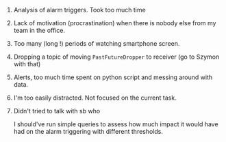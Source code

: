 1. Analysis of alarm triggers. Took too much time
2. Lack of motivation (procrastination) when there is nobody else from my team in the office.
1. Too many (long !) periods of watching smartphone screen.
2. Dropping a topic of moving `PastFutureDropper` to receiver (go to Szymon with that)
3. Alerts, too much time spent on python script and messing around with data.
4. I'm too easily distracted. Not focused on the current task.
5. Didn't tried to talk with sb who 

	I should've run simple queries to assess how much impact it would have had on the alarm triggering with different thresholds. 

